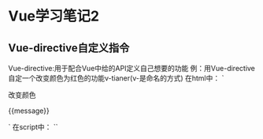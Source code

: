 # Vue学习笔记2
## Vue-directive自定义指令
Vue-directive:用于配合Vue中给的API定义自己想要的功能
例：用Vue-directive自定一个改变颜色为红色的功能v-tianer(v-是命名的方式)
在html中：
`<!DOCTYPE html>
<html lang="en">
<head>
	<meta charset="UTF-8">
	<title>practice</title>
</head>
<body>
	<div id="app">
		<div v-tianer="color">改变颜色</div>
		<p>{{message}}</p>
	</div>
</body>
</html>`
在script中：
`<script>
	Vue.directive('tianer',function(el,binding){
				el.style='color:'+binding.value;
	});
	var app = new Vue({
	el:'#app',
	data:{
		message:'hellow world',
		color:'red'
	}
})
</script>`